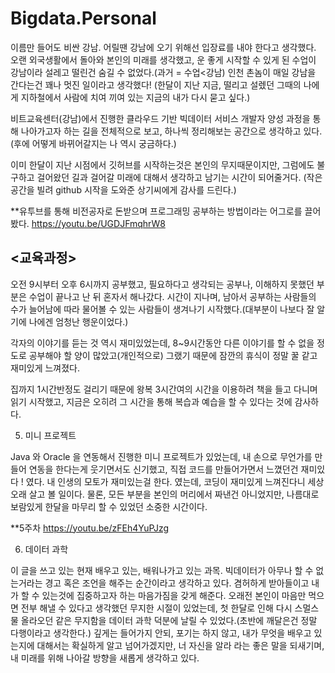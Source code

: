 # Bigdata.Personal

이름만 들어도 비싼 강남. 어릴땐 강남에 오기 위해선 입장료를 내야 한다고 생각했다.
오랜 외국생활에서 돌아와 본인의 미래를 생각했고, 운 좋게 시작할 수 있게 된 수업이 강남이라 설레고 떨린건 숨길 수 없었다.(과거 = 수업<강남)
인천 촌놈이 매일 강남을 간다는건 꽤나 멋진 일이라고 생각했다! (한달이 지난 지금, 떨리고 설렜던 그때의 나에게 지하철에서 사람에 치여 끼여 있는 지금의 내가 다시 묻고 싶다.)

비트교육센터(강남)에서 진행한 클라우드 기반 빅데이터 서비스 개발자 양성 과정을 통해 나아가고자 하는 길을 전체적으로 보고, 하나씩 정리해보는 공간으로 생각하고 있다.
(후에 어떻게 바뀌어갈지는 나 역시 궁금하다.)

이미 한달이 지난 시점에서 깃허브를 시작하는것은 본인의 무지때문이지만, 그럼에도 불구하고 걸어왔던 길과 걸어갈 미래에 대해서 생각하고 남기는 시간이 되어줄거다.
(작은 공간을 빌려 github 시작을 도와준 상기씨에게 감사를 드린다.)



**유투브를 통해 비전공자로 돈받으며 프로그래밍 공부하는 방법이라는 어그로를 끌어봤다.
https://youtu.be/UGDJFmqhrW8

## <교육과정>
오전 9시부터 오후 6시까지 공부했고, 필요하다고 생각되는 공부나, 이해하지 못했던 부분은 수업이 끝나고 난 뒤 혼자서 해나갔다. 
시간이 지나며, 남아서 공부하는 사람들의 수가 늘어남에 따라 물어볼 수 있는 사람들이 생겨나기 시작했다.(대부분이 나보다 잘 알기에 나에겐 엄청난 행운이었다.)

각자의 이야기를 듣는 것 역시 재미있었는데, 
8~9시간동안 다른 이야기를 할 수 없을 정도로 공부해야 할 양이 많았고(개인적으로) 
그랬기 때문에 잠깐의 휴식이 정말 꿀 같고 재미있게 느껴졌다.

집까지 1시간반정도 걸리기 때문에 왕복 3시간여의 시간을 이용하려 책을 들고 다니며 읽기 시작했고, 지금은 오히려 그 시간을 통해 복습과 예습을 할 수 있다는 것에 감사하다.






 


5. 미니 프로젝트

Java 와 Oracle 을 연동해서 진행한 미니 프로젝트가 있었는데, 내 손으로 무언가를 만들어 연동을 한다는게 웃기면서도 신기했고,
직접 코드를 만들어가면서 느꼈던건 재미있다 ! 였다.
내 인생의 모토가 재미있는걸 한다. 였는데, 코딩이 재미있게 느껴진다니 세상 오래 살고 볼 일이다.
물론, 모든 부분을 본인의 머리에서 짜낸건 아니었지만, 나름대로 보람있게 한달을 마무리 할 수 있었던 소중한 시간이다.

**5주차
https://youtu.be/zFEh4YuPJzg

6. 데이터 과학

이 글을 쓰고 있는 현재 배우고 있는, 배워나가고 있는 과목.
빅데이터가 아무나 할 수 없는거라는 경고 혹은 조언을 해주는 순간이라고 생각하고 있다.
겸허하게 받아들이고 내가 할 수 있는것에 집중하고자 하는 마음가짐을 갖게 해준다.
오래전 본인이 마음만 먹으면 전부 해낼 수 있다고 생각했던 무지한 시절이 있었는데,
첫 한달로 인해 다시 스멀스물 올라오던 같은 무지함을 데이터 과학 덕분에 날릴 수 있었다.(초반에 깨달은건 정말 다행이라고 생각한다.)
깊게는 들어가지 안되, 포기는 하지 않고, 내가 무엇을 배우고 있는지에 대해서는 확실하게 알고 넘어가겠지만,
너 자신을 알라 
라는 좋은 말을 되새기며, 내 미래를 위해 나아갈 방향을 새롭게 생각하고 있다.
 
